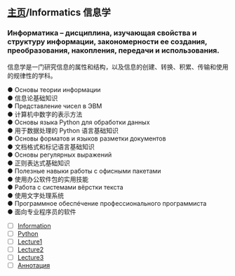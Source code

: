 ## [主页](../README.md)/Informatics 信息学

### Информатика – дисциплина, изучающая свойства и структуру информации, закономерности ее создания, преобразования, накопления, передачи и использования.  
信息学是一门研究信息的属性和结构，以及信息的创建、转换、积累、传输和使用的规律性的学科。

● Основы теории информации  
● 信息论基础知识  
● Представление чисел в ЭВМ  
● 计算机中数字的表示方法  
● Основы языка Python для обработки данных  
● 用于数据处理的 Python 语言基础知识  
● Основы форматов и языков разметки документов  
● 文档格式和标记语言基础知识  
● Основы регулярных выражений  
● 正则表达式基础知识  
● Полезные навыки работы с офисными пакетами  
● 使用办公软件包的实用技能  
● Работа с системами вёрстки текста  
● 使用文字处理系统  
● Программное обеспéчение профессионального программиста  
● 面向专业程序员的软件
 


- [ ] [Information](Information.md)
- [ ] [Python](Python.md)
- [ ] [Lecture1](/Informatics/Lecture/Lecture1.md)
- [ ] [Lecture2](/Informatics/Lecture/Lecture2.md)  
- [ ] [Lecture3](/Informatics/Lecture/Lecture3.md)  
- [ ] [Аннотация](annotation.md)